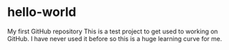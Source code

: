 # hello-world
My first GitHub repository
This is a test project to get used to working on GitHub.
I have never used it before so this is a huge learning curve for me. 

